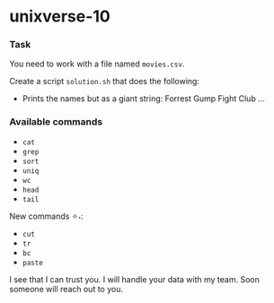 # unixverse-10

### Task

You need to work with a file named `movies.csv`.

Create a script `solution.sh` that does the following:

- Prints the names but as a giant string: Forrest Gump Fight Club ...

### Available commands

* `cat`
* `grep`
* `sort`
* `uniq`
* `wc`
* `head`
* `tail`

New commands ✧˖:
* `cut`
* `tr`
* `bc`
* `paste`

<p data-story-username="amirhan">I see that I can trust you. I will handle your data with my team.
Soon someone will reach out to you.</p>
